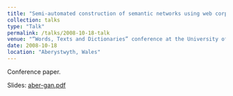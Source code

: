 ```yaml
---
title: "Semi-automated construction of semantic networks using web corpora"
collection: talks
type: "Talk"
permalink: /talks/2008-10-18-talk
venue: "“Words, Texts and Dictionaries” conference at the University of Wales Centre for Advanced Welsh and Celtic Studies"
date: 2008-10-18
location: "Aberystwyth, Wales"
---
```


Conference paper.

Slides: [aber-gan.pdf](/files/aber-gan.pdf)

